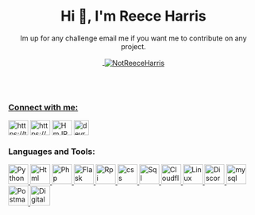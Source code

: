 <h1 align="center">Hi 👋, I'm Reece Harris</h1>
<p align=center>
  Im up for any challenge email me if you want me to contribute on any project.
  <a href="https://devreece.tech"><p align="center">&nbsp;<img align="center" src="https://github-readme-stats.vercel.app/api?username=NotReeceHarris&show_icons=true&locale=en" alt="NotReeceHarris" /></p> <br><br>
</p> 
  
<h3 align="left">Connect with me:</h3>
<p align="left">
<a href="https://twitter.com/ZenoEchozZ" target="blank"><img align="center" src="https://cdn.jsdelivr.net/npm/simple-icons@3.0.1/icons/twitter.svg" alt="https://twitter.com/ZenoEchozZ" height="30" width="40" /></a>
<a href="https://www.linkedin.com/in/reece-harris-3215b91bb/" target="blank"><img align="center" src="https://cdn.jsdelivr.net/npm/simple-icons@3.0.1/icons/linkedin.svg" alt="https://www.linkedin.com/in/reece-harris-3215b91bb/" height="30" width="40" /></a>
<a href="https://discord.com/invite/HmJPP3AnG9" target="blank"><img align="center" src="https://cdn.jsdelivr.net/npm/simple-icons@3.0.1/icons/discord.svg" alt="HmJPP3AnG9" height="30" width="40" /></a>
 <a href="https://devreece.tech/" target="blank"><img align="center" src="https://devreece.tech/static/favicon.png" alt="devreece.tech" height="30" width="30" /></a>
</p>

<h3 align="left">Languages and Tools:</h3>


<p align="left"> 
<a href="https://www.python.org/" target="_blank"> <img src="https://cdn.jsdelivr.net/npm/simple-icons@3.0.1/icons/python.svg" alt="Python" width="40" height="40"/> </a> 
<a href="https://www.w3schools.com/html/default.asp" target="_blank"> <img src="https://cdn.jsdelivr.net/npm/simple-icons@3.0.1/icons/html5.svg" alt="Html" width="40" height="40"/> </a> 
<a href="https://www.php.net/" target="_blank"> <img src="https://cdn.jsdelivr.net/npm/simple-icons@3.0.1/icons/php.svg" alt="Php" width="40" height="40"/> </a> 
<a href="https://flask.palletsprojects.com/en/1.1.x/" target="_blank"> <img src="https://cdn.jsdelivr.net/npm/simple-icons@3.0.1/icons/flask.svg" alt="Flask" width="40" height="40"/> </a> 
<a href="https://www.raspberrypi.org/" target="_blank"> <img src="https://cdn.jsdelivr.net/npm/simple-icons@3.0.1/icons/raspberrypi.svg" alt="Rpi" width="40" height="40"/> </a> 
<a href="https://www.w3schools.com/css/default.asp" target="_blank"> <img src="https://cdn.jsdelivr.net/npm/simple-icons@3.0.1/icons/css3.svg" alt="css" width="40" height="40"/> </a> 
<a href="https://www.w3schools.com/sql/default.asp" target="_blank"> <img src="https://cdn.jsdelivr.net/npm/simple-icons@3.0.1/icons/sqlite.svg" alt="Sql" width="40" height="40"/> </a> 
<a href="https://www.cloudflare.com/en-gb/" target="_blank"> <img src="https://cdn.jsdelivr.net/npm/simple-icons@3.0.1/icons/cloudflare.svg" alt="Cloudflare" width="40" height="40"/> </a> 
<a href="https://www.linux.org/" target="_blank"> <img src="https://cdn.jsdelivr.net/npm/simple-icons@3.0.1/icons/linux.svg" alt="Linux" width="40" height="40"/> </a> 
<a href="https://discord.com/" target="_blank"> <img src="https://cdn.jsdelivr.net/npm/simple-icons@3.0.1/icons/discord.svg" alt="Discord" width="40" height="40"/> </a> 
<a href="https://www.mysql.com/" target="_blank"> <img src="https://cdn.jsdelivr.net/npm/simple-icons@3.0.1/icons/mysql.svg" alt="mysql" width="40" height="40"/> </a> 
<a href="https://www.postman.com/" target="_blank"> <img src="https://cdn.jsdelivr.net/npm/simple-icons@3.0.1/icons/postman.svg" alt="Postman" width="40" height="40"/> </a> 
<a href="https://www.digitalocean.com/" target="_blank"> <img src="https://cdn.jsdelivr.net/npm/simple-icons@3.0.1/icons/digitalocean.svg" alt="Digital Ocean" width="40" height="40"/> </a></p>



